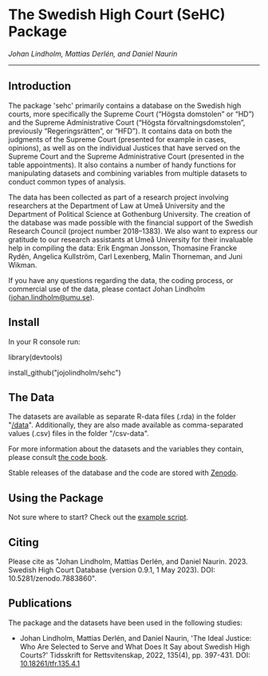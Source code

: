 # The Swedish High Court (SeHC) Package

_Johan Lindholm, Mattias Derlén, and Daniel Naurin_

------------------

## Introduction

The package 'sehc' primarily contains a database on the Swedish high courts, more specifically the Supreme Court (“Högsta domstolen” or “HD”) and the Supreme Administrative Court (“Högsta förvaltningsdomstolen”, previously “Regeringsrätten”, or “HFD”). It contains data on both the judgments of the Supreme Court (presented for example in cases, opinions), as well as on the individual Justices that have served on the Supreme Court and the Supreme Administrative Court (presented in the table appointments). It also contains a number of handy functions for manipulating datasets and combining variables from multiple datasets to conduct common types of analysis. 

The data has been collected as part of a research project involving researchers at the Department of Law at Umeå University and the Department of Political Science at Gothenburg University. The creation of the database was made possible with the financial support of the Swedish Research Council (project number 2018–1383). We also want to express our gratitude to our research assistants at Umeå University for their invaluable help in compiling the data: Erik Engman Jonsson, Thomasine Francke Rydén, Angelica Kullström, Carl Lexenberg, Malin Thorneman, and Juni Wikman.

If you have any questions regarding the data, the coding process, or commercial use of the data, please contact Johan Lindholm (johan.lindholm@umu.se).

## Install

In your R console run:
 
library(devtools)

install_github("jojolindholm/sehc")

## The Data

The datasets are available as separate R-data files (.rda) in the folder "[/data](../data)". Additionally, they are also made available as comma-separated values (.csv) files in the folder "/csv-data".

For more information about the datasets and the variables they contain, please consult [the code book](sehc_code_book.pdf).

Stable releases of the database and the code are stored with [Zenodo](https://zenodo.org/account/settings/github/repository/jojolindholm/sehc).

## Using the Package

Not sure where to start? Check out the [example script](example.R).

## Citing

Please cite as "Johan Lindholm, Mattias Derlén, and Daniel Naurin. 2023. Swedish High Court Database (version 0.9.1, 1 May 2023). DOI:  10.5281/zenodo.7883860".

## Publications

The package and the datasets have been used in the following studies:
* Johan Lindholm, Mattias Derlén, and Daniel Naurin, 'The Ideal Justice: Who Are Selected to Serve and What Does It Say about Swedish High Courts?' Tidsskrift for Rettsvitenskap, 2022, 135(4), pp. 397-431. DOI: [10.18261/tfr.135.4.1](https://doi.org/10.18261/tfr.135.4.1)
